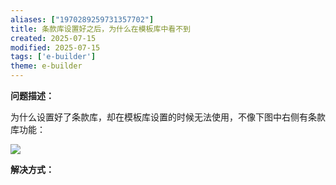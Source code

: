 ```yaml
---
aliases: ["1970289259731357702"]
title: 条款库设置好之后，为什么在模板库中看不到
created: 2025-07-15
modified: 2025-07-15
tags: ['e-builder']
theme: e-builder
---
```


**问题描述：**

为什么设置好了条款库，却在模板库设置的时候无法使用，不像下图中右侧有条款库功能：

![](https://myhelpdoc.oss-cn-heyuan.aliyuncs.com/mdimages/4873d78eec47701926b17c47b16a6a34.jpg)

**解决方式：**

